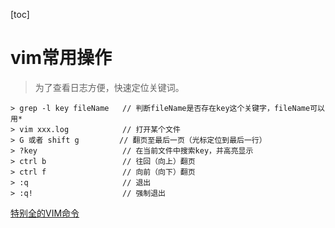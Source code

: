 [toc]

# vim常用操作
> 为了查看日志方便，快速定位关键词。

``` shell
> grep -l key fileName   // 判断fileName是否存在key这个关键字，fileName可以用*
> vim xxx.log            // 打开某个文件
> G 或者 shift g         // 翻页至最后一页（光标定位到最后一行）
> ?key                   // 在当前文件中搜索key，并高亮显示
> ctrl b                 // 往回（向上）翻页
> ctrl f                 // 向前（向下）翻页
> :q                     // 退出
> :q!                    // 强制退出
```

[特别全的VIM命令](https://www.cnblogs.com/yangjig/p/6014198.html)
